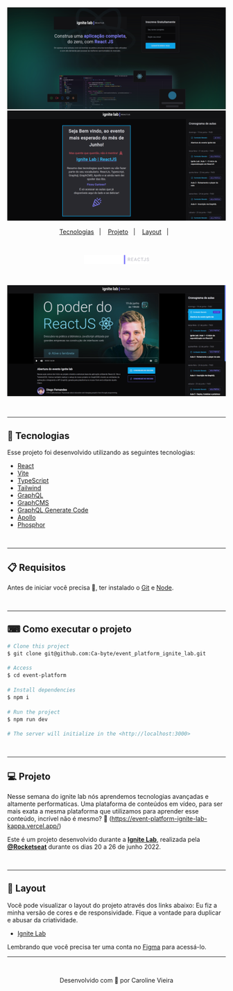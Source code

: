 #
<p align="center">
    <img alt="" src="./public/images/subscribe.png" width="700px">
    <img alt="" src="./public/images/event.png" width="700px">
</p>


<p align="center">
  <a href="#rocket-tecnologias">Tecnologias</a>&nbsp;&nbsp;&nbsp;|&nbsp;&nbsp;&nbsp;
  <a href="#-projeto">Projeto</a>&nbsp;&nbsp;&nbsp;|&nbsp;&nbsp;&nbsp;
  <a href="#-layout">Layout</a>&nbsp;&nbsp;&nbsp;|&nbsp;&nbsp;&nbsp;
</p>
<br>

<p align="center">
    <img alt="" src="./public/images/ignite-logo.png" width="150px">
</p>

<br>
<p align="center">
    <img alt="" src="./public/images/video.png" width="700px">
</p>
<br>

---
## 🚀 Tecnologias

Esse projeto foi desenvolvido utilizando as seguintes tecnologias:

- [React](https://pt-br.reactjs.org/)
- [Vite](https://vitejs.dev/)
- [TypeScript](https://www.typescriptlang.org/)
- [Tailwind](https://tailwindcss.com/)
- [GraphQL](https://graphql.org/)
- [GraphCMS](https://graphcms.com/)
- [GraphQL Generate Code](https://www.graphql-code-generator.com/)
- [Apollo](https://www.apollographql.com/)
- [Phosphor](https://phosphoricons.com/)
<br>

---

## 📋  Requisitos ##

Antes de iniciar você precisa :checkered_flag:, ter instalado o [Git](https://git-scm.com) e [Node](https://nodejs.org/en/).

<br>

---
## ⌨ Como executar o projeto ##

```bash
# Clone this project
$ git clone git@github.com:Ca-byte/event_platform_ignite_lab.git

# Access
$ cd event-platform

# Install dependencies
$ npm i

# Run the project
$ npm run dev

# The server will initialize in the <http://localhost:3000>
```
<br>

---

## 💻 Projeto

Nesse semana do ignite lab nós aprendemos tecnologias avançadas e altamente performaticas.
Uma plataforma de conteúdos em vídeo, para ser mais exata a mesma plataforma que utilizamos para aprender esse conteúdo, incrível não é mesmo? :star_struck:
(https://event-platform-ignite-lab-kappa.vercel.app/) 

Este é um projeto desenvolvido durante a **[Ignite Lab](https://lp.rocketseat.com.br/inscricao/ignite-lab/)**, realizada pela **[@Rocketseat](https://github.com/Rocketseat)** durante os dias 20 a 26 de junho 2022.

<br>

---

## 🔖 Layout

Você pode visualizar o layout do projeto através dos links abaixo:
Eu fiz a minha versão de cores e de responsividade. Fique a vontade para duplicar e abusar da criatividade.

- [Ignite Lab](https://www.figma.com/file/YvOPZLgvtf2yGR1eYu57T6/Plataforma-de-evento---Ignite-Lab-by-Carol?node-id=35%3A183)

Lembrando que você precisa ter uma conta no [Figma](http://figma.com/) para acessá-lo.



---


<br>
<p align="center">Desenvolvido com 💜 por Caroline Vieira</p>
